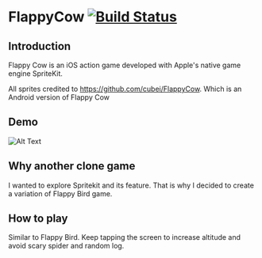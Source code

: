 # FlappyCow  [![Build Status](https://travis-ci.org/aromajoin/jp-shipping-rate.svg?branch=master)](https://travis-ci.org/aromajoin/jp-shipping-rate)

## Introduction

Flappy Cow is an iOS action game developed with Apple's native game engine SpriteKit. 

All sprites credited to https://github.com/cubei/FlappyCow. Which is an Android version of Flappy Cow

## Demo

![Alt Text](https://media.giphy.com/media/Xa3rcv0UEBJyn5Y9JX/giphy.gif)

## Why another clone game

I wanted to explore Spritekit and its feature. That is why I decided to create a variation of Flappy Bird game.

## How to play
Similar to Flappy Bird. Keep tapping the screen to increase altitude and avoid scary spider and random log.
